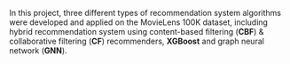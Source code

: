In this project, three different types of recommendation system algorithms were developed and applied on the MovieLens 100K dataset, including hybrid recommendation system using content-based filtering ($\textbf{CBF}$) & collaborative filtering ($\textbf{CF}$) recommenders, $\textbf{XGBoost}$ and graph neural network ($\textbf{GNN}$).

